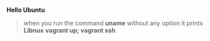**Hello Ubuntu**
>when you run the command **uname** without any option it prints **Libnux**
>**vagrant up; vagrant ssh**